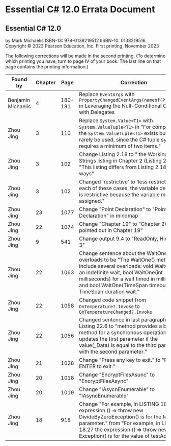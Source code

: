 # Essential C# 12.0 Errata Document

## Essential C# 12.0

by Mark Michaelis
ISBN-13: 978-0138219512
IISBN-10: 0138219516
Copyright © 2023 Pearson Education, Inc.
First printing, November 2023

The following corrections will be made in the second printing. (To determine which printing you have, turn to page IV of your book. The last line on that page contains the printing information.)

Found by            | Chapter     | Page        | Correction
------------------- | ----------- | ----------- | -----------------------------------------------------------------------------------------------------------------------------------------------------------------
Benjamin Michaelis        | 4           | 180-181          | Replace `EventArgs` with `PropertyChangedEventArgs(nameof(Property))` in Leveraging the Null-Conditional Operator with Delegates
Zhou Jing | 3  | 110 | Replace `System.Value<T1>` with `System.ValueTuple<T1>` in "For completeness, the `System.ValueTuple<T1>` exists but will rarely be used, since the C# tuple syntax requires a minimum of two items."
Zhou Jing | 3  | 102 | Change Listing 2.18 to " the Working with Strings listing in Chapter 2 (Listing 2.24)" in "This listing differs from Listing 2.18 in two ways"
Zhou Jing | 3 | 102 | Changed 'restrictive' to 'less restrictive' in "In each of these cases, the variable declaration is restrictive because the variable may be assigned."
Zhou Jing | 23 | 1077 | Change "Point Declaration" to "Pointer Declaration" in mindmap
Zhou Jing | 22 | 1074 | Change "Chapter 19" to "Chapter 20" in "we pointed out in Chapter 19"
Zhou Jing | 9 | 541 | Change output 9.4 to "ReadOnly, Hidden = 3"
Zhou Jing | 22 | 1063 | Change sentence about the WaitOne() overloads to be "The WaitOne() methods include several overloads: void WaitOne() for an indefinite wait, bool WaitOne(int milliseconds) for a wait timed in milliseconds, and bool WaitOne(TimeSpan timeout) for a TimeSpan duration wait."
Zhou Jing | 22 | 1058 | Changed code snippet from `OnTemperature?.Invoke` to `OnTemperatureChanged?.Invoke`
Zhou Jing | 22 | 1056 | Changed sentence in last paragraph before Listing 22.6 to "method provides a built-in method for a synchronous operation that updates the first parameter if the value(_Data) is equal to the third parameter with the second parameter."
Zhou Jing | 21 | 1028 | Change "Press any key to exit." to "Press ENTER to exit."
Zhou Jing | 20 | 1018 | Change "EncryptFilesAsunc" to "EncryptFilesAsync"
Zhou Jing | 20 | 1019 | Change "IAsycnEnumerable" to "IAsyncEnumerable"
Zhou Jing | 18 | 918 | Change "For example, in LISTING 18.28 the expression () => throw new DivideByZeroException() is for the testAction parameter." from "For example, in LISTING 18.27 the expression () => throw new Exception() is for the value of testAction."